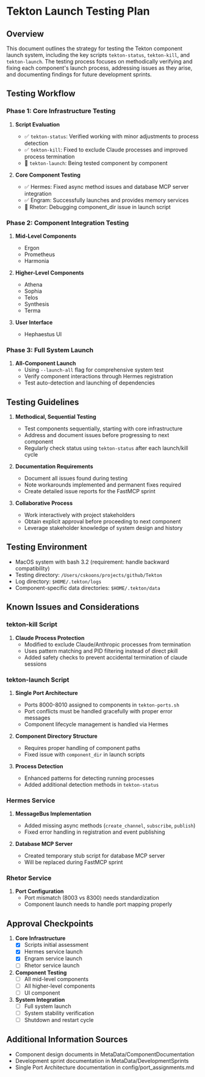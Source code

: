 # Tekton Launch Testing Plan

## Overview

This document outlines the strategy for testing the Tekton component launch system, including the key scripts `tekton-status`, `tekton-kill`, and `tekton-launch`. The testing process focuses on methodically verifying and fixing each component's launch process, addressing issues as they arise, and documenting findings for future development sprints.

## Testing Workflow

### Phase 1: Core Infrastructure Testing

1. **Script Evaluation**
   - ✅ `tekton-status`: Verified working with minor adjustments to process detection
   - ✅ `tekton-kill`: Fixed to exclude Claude processes and improved process termination
   - 🔄 `tekton-launch`: Being tested component by component

2. **Core Component Testing**
   - ✅ Hermes: Fixed async method issues and database MCP server integration
   - ✅ Engram: Successfully launches and provides memory services
   - 🔄 Rhetor: Debugging component_dir issue in launch script

### Phase 2: Component Integration Testing

1. **Mid-Level Components**
   - Ergon
   - Prometheus
   - Harmonia

2. **Higher-Level Components**
   - Athena
   - Sophia
   - Telos
   - Synthesis
   - Terma

3. **User Interface**
   - Hephaestus UI

### Phase 3: Full System Launch

1. **All-Component Launch**
   - Using `--launch-all` flag for comprehensive system test
   - Verify component interactions through Hermes registration
   - Test auto-detection and launching of dependencies

## Testing Guidelines

1. **Methodical, Sequential Testing**
   - Test components sequentially, starting with core infrastructure
   - Address and document issues before progressing to next component
   - Regularly check status using `tekton-status` after each launch/kill cycle

2. **Documentation Requirements**
   - Document all issues found during testing
   - Note workarounds implemented and permanent fixes required
   - Create detailed issue reports for the FastMCP sprint

3. **Collaborative Process**
   - Work interactively with project stakeholders
   - Obtain explicit approval before proceeding to next component
   - Leverage stakeholder knowledge of system design and history

## Testing Environment

- MacOS system with bash 3.2 (requirement: handle backward compatibility)
- Testing directory: `/Users/cskoons/projects/github/Tekton`
- Log directory: `$HOME/.tekton/logs`
- Component-specific data directories: `$HOME/.tekton/data`

## Known Issues and Considerations

### tekton-kill Script

1. **Claude Process Protection**
   - Modified to exclude Claude/Anthropic processes from termination
   - Uses pattern matching and PID filtering instead of direct pkill
   - Added safety checks to prevent accidental termination of claude sessions

### tekton-launch Script

1. **Single Port Architecture**
   - Ports 8000-8010 assigned to components in `tekton-ports.sh`
   - Port conflicts must be handled gracefully with proper error messages
   - Component lifecycle management is handled via Hermes

2. **Component Directory Structure**
   - Requires proper handling of component paths
   - Fixed issue with `component_dir` in launch scripts

3. **Process Detection**
   - Enhanced patterns for detecting running processes
   - Added additional detection methods in `tekton-status`

### Hermes Service

1. **MessageBus Implementation**
   - Added missing async methods (`create_channel`, `subscribe`, `publish`)
   - Fixed error handling in registration and event publishing

2. **Database MCP Server**
   - Created temporary stub script for database MCP server
   - Will be replaced during FastMCP sprint

### Rhetor Service

1. **Port Configuration**
   - Port mismatch (8003 vs 8300) needs standardization
   - Component launch needs to handle port mapping properly

## Approval Checkpoints

1. **Core Infrastructure**
   - [x] Scripts initial assessment
   - [x] Hermes service launch
   - [x] Engram service launch
   - [ ] Rhetor service launch

2. **Component Testing**
   - [ ] All mid-level components
   - [ ] All higher-level components
   - [ ] UI component

3. **System Integration**
   - [ ] Full system launch
   - [ ] System stability verification
   - [ ] Shutdown and restart cycle

## Additional Information Sources

- Component design documents in MetaData/ComponentDocumentation
- Development sprint documentation in MetaData/DevelopmentSprints
- Single Port Architecture documentation in config/port_assignments.md